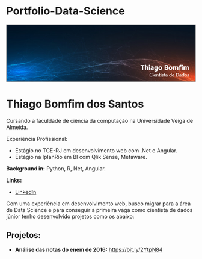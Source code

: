 # Portfolio-Data-Science
<p align="center">
  <img src="Capa2.png" >
</p>
<h1> Thiago Bomfim dos Santos</h1>

Cursando a faculdade de ciência da computação na Universidade Veiga de Almeida.

Experiência Profissional:
  - Estágio no TCE-RJ em desenvolvimento web com .Net e Angular.
  - Estágio na IplanRio em BI com Qlik Sense, Metaware.

**Background in:** Python, R,.Net, Angular.

**Links:**
* [LinkedIn](https://www.linkedin.com/in/thiago-bomfim-3aa167183/)


Com uma experiência em desenvolvimento web, busco migrar para a área de Data Science e para conseguir a primeira vaga como cientista de dados júnior tenho desenvolvido projetos como os abaixo:
## Projetos:
* **Análise das notas do enem de 2016:** https://bit.ly/2YtpN84
